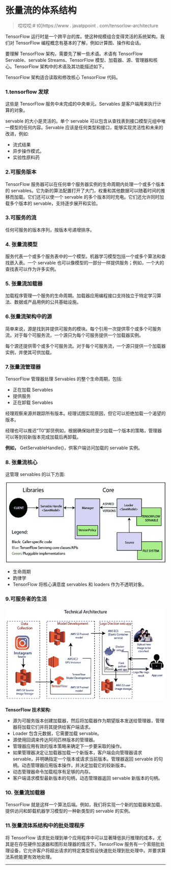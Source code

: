 # 张量流的体系结构

> 哎哎哎:# t0]https://www . javatppoint . com/tensorlow-architecture

TensorFlow 运行时是一个跨平台的库。使这种规模组合变得灵活的系统架构。我们对 TensorFlow 编程概念有基本的了解，例如计算图、操作和会话。

要理解 TensorFlow 架构，需要先了解一些术语。术语有 TensorFlow Servable、servable Streams、TensorFlow 模型、加载器、源、管理器和核心。TensorFlow 架构中的术语及其功能描述如下。

TensorFlow 架构适合读取和修改核心 TensorFlow 代码。

### 1.tensorflow 发球

这些是 TensorFlow 服务中未完成的中央单元。Servables 是客户端用来执行计算的对象。

servable 的大小是灵活的。单个 servable 可以包含从查找表到接口模型元组中唯一模型的任何内容。Servable 应该是任何类型和接口，能够实现灵活性和未来的改进，例如:

*   流式结果
*   异步操作模式。
*   实验性原料药

### 2.可服务版本

TensorFlow 服务器可以在任何单个服务器实例的生命周期内处理一个或多个版本的 servables。它为新的算法配置打开了大门，权重和其他数据可以随着时间的推移而加载。它们还可以使一个 servable 的多个版本同时充电。它们还允许同时加载多个版本的 servable，支持逐步展开和实验。

### 3.可服务的流

任何可服务的版本序列，按版本号递增排序。

### 4\. 张量流模型

服务代表一个或多个服务表中的一个模型。机器学习模型包括一个或多个算法和查找嵌入表。一个 servable 也可以像模型的一部分一样提供服务；例如，一个大的查找表可以作为许多实例。

### 5\. 张量流加载器

加载程序管理一个服务的生命周期。加载器应用编程接口支持独立于特定学习算法、数据或产品用例的公共基础设施。

### 6.张量流架构中的源

简单来说，源是找到并提供可服务的模块。每个引用一次提供零个或多个可服务流。对于每个可服务流，一个源只为每个可服务提供一个加载器实例。

每个源还提供零个或多个可服务流。对于每个可服务流，一个源只提供一个加载器实例，并使其可供加载。

### 7.张量流管理器

TensorFlow 管理器处理 Servables 的整个生命周期，包括:

*   正在加载 Servables
*   提供服务
*   正在卸载 Servables

经理观察来源并跟踪所有版本。经理试图实现原因，但它可以拒绝加载一个渴望的版本。

经理也可以推迟“T0”卸货例如，根据确保始终至少加载一个版本的策略，管理器可以等到较新版本完成加载后再卸载。

**例如，** GetServableHandle()，供客户端访问加载的 servable 实例。

### 8\. 张量流核心

这管理 servables 的以下方面:

![Architecture of TensorFlow](img/c4f52ef90fe5d0f7c76c59912191916c.png)

*   生命周期
*   韵律学
*   TensorFlow 将核心满意度 servables 和 loaders 作为不透明对象。

### 9.可服务者的生活

![Architecture of TensorFlow](img/a127aac8090490c0ab9ef9a23fea2102.png)

**TensorFlow 技术架构:**

*   源为可服务版本创建加载器，然后将加载器作为期望版本发送给管理器，管理器将加载它们并将其提供给客户端请求。
*   Loader 包含元数据，它需要加载 servable。
*   源使用回调来传达阿司匹林版本的管理器。
*   管理器应用有效的版本策略来确定下一步要采取的操作。
*   如果管理器决定让加载器加载一个新版本，客户端会向管理器请求 servable，并明确指定一个版本或请求当前版本。管理器返回 servable 的句柄。动态管理器应用版本操作，并决定加载它的较新版本。
*   动态管理器命令加载程序有足够的内存。
*   客户端请求模型最新版本的句柄，动态管理器返回 servable 新版本的句柄。

### 10\. 张量流加载器

TensorFlow 就是这样一个算法后端。例如，我们将实现一个新的加载器来加载、提供访问和卸载机器学习模型的一种新类型的 servable 的实例。

### 11.张量流体系结构中的批处理程序

将 TensorFlow 请求批处理到单个应用程序中可以显著降低执行推理的成本，尤其是在存在硬件加速器和图形处理器的情况下。TensorFlow 服务有一个索赔批处理设备，它允许客户将超出请求的特定类型假设快速批处理到批处理中。并要求算法系统能更有效地处理。

* * *
